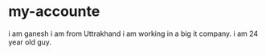 # my-accounte
i am ganesh 
i am from Uttrakhand
i am working in a big it company.
i am 24 year old guy.
